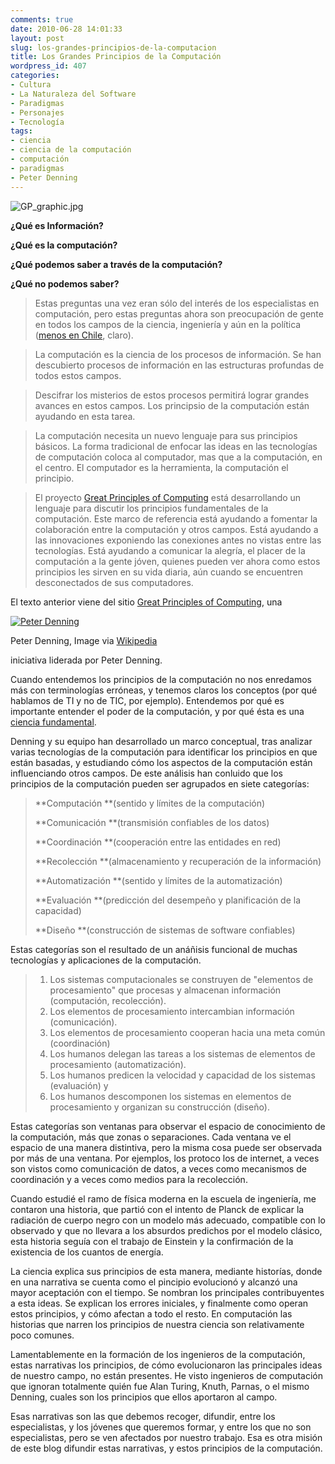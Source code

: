 ```yaml
---
comments: true
date: 2010-06-28 14:01:33
layout: post
slug: los-grandes-principios-de-la-computacion
title: Los Grandes Principios de la Computación
wordpress_id: 407
categories:
- Cultura
- La Naturaleza del Software
- Paradigmas
- Personajes
- Tecnología
tags:
- ciencia
- ciencia de la computación
- computación
- paradigmas
- Peter Denning
---
```


![GP_graphic.jpg](http://www.lnds.net/blog/images/GP_graphic.jpg)

**¿Qué es Información?**

**¿Qué es la computación?**

**¿Qué podemos saber a través de la computación?**

**¿Qué no podemos saber?**

  


> Estas preguntas una vez eran sólo del interés de los especialistas en computación, pero estas preguntas ahora son preocupación de gente en todos los campos de la ciencia, ingeniería y aún en la política ([menos en Chile](http://www.alejandrobarros.com/content/view/849049/La-modernizacion-del-Estado-sigue-con-una-pata-coja.html#content-top), claro).
> 
>   

> 
> La computación es la ciencia de los procesos de información. Se han descubierto procesos de información en las estructuras profundas de todos estos campos.
> 
>   

> 
> Descifrar los misterios de estos procesos permitirá lograr grandes avances en estos campos. Los principsio de la computación están ayudando en esta tarea.
> 
>   

> 
> La computación necesita un nuevo lenguaje para sus principios básicos. La forma tradicional de enfocar las ideas en las tecnologías de computación coloca al computador, mas que a la computación, en el centro. El computador es la herramienta, la computación el principio.
> 
>   

> 
> El proyecto [Great Principles of Computing](http://cs.gmu.edu/cne/pjd/GP/GP-site/welcome.html) está desarrollando un lenguaje para discutir los principios fundamentales de la computación. Este marco de referencia está ayudando a fomentar la colaboración entre la computación y otros campos. Está ayudando a las innovaciones exponiendo las conexiones antes no vistas entre las tecnologías. Está ayudando a comunicar la alegría, el placer de la computación a la gente jóven, quienes pueden ver ahora como estos principios les sirven en su vida diaria, aún cuando se encuentren desconectados de sus computadores.

  


El texto anterior viene del sitio [Great Principles of Computing](http://cs.gmu.edu/cne/pjd/GP/GP-site/welcome.html), una

[![Peter Denning](http://upload.wikimedia.org/wikipedia/commons/thumb/1/1a/PJD.jpg/300px-PJD.jpg)](http://commons.wikipedia.org/wiki/File:PJD.jpg)

Peter Denning, Image via [Wikipedia](http://commons.wikipedia.org/wiki/File:PJD.jpg)

iniciativa liderada por Peter Denning.

  


Cuando entendemos los principios de la computación no nos enredamos más con terminologías erróneas, y tenemos claros los conceptos (por qué hablamos de TI y no de TIC, por ejemplo). Entendemos por qué es importante entender el poder de la computación, y por qué ésta es una [ciencia fundamental](http://www.lnds.net/blog/2010/06/todo-es-software.html).

  


Denning y su equipo han desarrollado un marco conceptual, tras analizar varias tecnologías de la computación para identificar los principios en que están basadas, y estudiando cómo los aspectos de la computación están influenciando otros campos. De este análisis han conluido que los principios de la computación pueden ser agrupados en siete categorías:

  


> **Computación **(sentido y límites de la computación)
> 
> **Comunicación **(transmisión confiables de los datos)
> 
> **Coordinación **(cooperación entre las entidades en red)
> 
> **Recolección **(almacenamiento y recuperación de la información)
> 
> **Automatización **(sentido y límites de la automatización)
> 
> **Evaluación **(predicción del desempeño y planificación de la capacidad)
> 
> **Diseño **(construcción de sistemas de software confiables)
> 
>   


Estas categorías son el resultado de un anáñisis funcional de muchas tecnologías y aplicaciones de la computación.  


>   

> 
>   1. Los sistemas computacionales se construyen de "elementos de procesamiento" que procesas y almacenan información (computación, recolección).
>   2. Los elementos de procesamiento intercambian información (comunicación).
>   3. Los elementos de procesamiento cooperan hacia una meta común (coordinación)
>   4. Los humanos delegan las tareas a los sistemas de elementos de procesamiento (automatización).
>   5. Los humanos predicen la velocidad y capacidad de los sistemas (evaluación) y
>   6. Los humanos descomponen los sistemas en elementos de procesamiento y organizan su construcción (diseño).

Estas categorías son ventanas para observar el espacio de conocimiento de la computación, más que zonas o separaciones. Cada ventana ve el espacio de una manera distintiva, pero la misma cosa puede ser observada por más de una ventana. Por ejemplos, los protoco
los de internet, a veces son vistos como comunicación de datos, a veces como mecanismos de coordinación y a veces como medios para la recolección.

  


Cuando estudié el ramo de física moderna en la escuela de ingeniería, me contaron una historia, que partió con el intento de Planck de explicar la radiación de cuerpo negro con un modelo más adecuado, compatible con lo observado y que no llevara a los absurdos predichos por el modelo clásico, esta historia seguía con el trabajo de Einstein y la confirmación de la existencia de los cuantos de energía.

  


La ciencia explica sus principios de esta manera, mediante historías, donde en una narrativa se cuenta como el pincipio evolucionó y alcanzó una mayor aceptación con el tiempo. Se nombran los principales contribuyentes a esta ideas. Se explican los errores iniciales, y finalmente como operan estos principios, y cómo afectan a todo el resto. En computación las historias que narren los principios de nuestra ciencia son relativamente poco comunes.

  


Lamentablemente en la formación de los ingenieros de la computación, estas narrativas los principios, de cómo evolucionaron las principales ideas de nuestro campo, no están presentes. He visto ingenieros de computación que ignoran totalmente quién fue Alan Turing, Knuth, Parnas, o el mismo Denning, cuales son los principios que ellos aportaron al campo.

  


Esas narrativas son las que debemos recoger, difundir, entre los especialistas, y los jóvenes que queremos formar, y entre los que no son especialistas, pero se ven afectados por nuestro trabajo. Esa es otra misión de este blog difundir estas narrativas, y estos principios de la computación.

  




